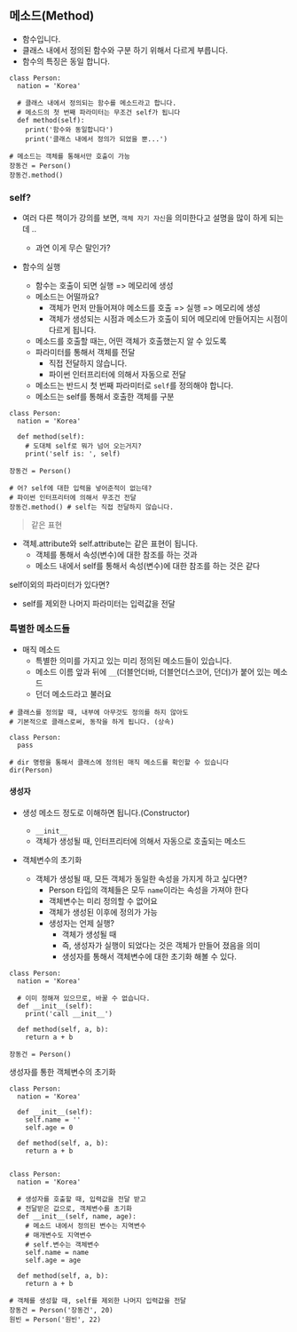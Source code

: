 ## 메소드(Method)
- 함수입니다.
- 클래스 내에서 정의된 함수와 구분 하기 위해서 다르게 부릅니다. 
- 함수의 특징은 동일 합니다. 
```
class Person:
  nation = 'Korea'

  # 클래스 내에서 정의되는 함수를 메소드라고 합니다. 
  # 메소드의 첫 번째 파라미터는 무조건 self가 됩니다
  def method(self):
    print('함수와 동일합니다')
    print('클래스 내에서 정의가 되었을 뿐...')
  
# 메소드는 객체를 통해서만 호출이 가능
장동건 = Person()
장동건.method()
```
### self?
- 여러 다른 책이가 강의를 보면, `객체 자기 자신`을 의미한다고 설명을 많이 하게 되는데 .. 
  - 과연 이게 무슨 말인가?

- 함수의 실행
  - 함수는 호출이 되면 실행 => 메모리에 생성
  - 메소드는 어떨까요?
    - 객체가 먼저 만들어져야 메소드를 호출 => 실행 => 메모리에 생성
    - 객체가 생성되는 시점과 메소드가 호출이 되어 메모리에 만들어지는 시점이 다르게 됩니다. 
  - 메소드를 호출할 때는, 어떤 객체가 호출했는지 알 수 있도록 
  - 파라미터를 통해서 객체를 전달
    - 직접 전달하지 않습니다. 
    - 파이썬 인터프리터에 의해서 자동으로 전달
  - 메소드는 반드시 첫 번째 파라미터로 `self`를 정의해야 합니다. 
  - 메소드는 self를 통해서 호출한 객체를 구분
```
class Person:
  nation = 'Korea'

  def method(self):
    # 도대체 self로 뭐가 넘어 오는거지?
    print('self is: ', self)
  
장동건 = Person()

# 어? self에 대한 입력을 넣어준적이 없는데?
# 파이썬 인터프리터에 의해서 무조건 전달
장동건.method() # self는 직접 전달하지 않습니다.
```
> 같은 표현
  - 객체.attribute와 self.attribute는 같은 표현이 됩니다.
    - 객체를 통해서 속성(변수)에 대한 참조를 하는 것과
    - 메소드 내에서 self를 통해서 속성(변수)에 대한 참조를 하는 것은 같다

self이외의 파라미터가 있다면?
- self를 제외한 나머지 파라미터는 입력값을 전달

### 특별한 메소드들
- 매직 메소드
  - 특별한 의미를 가지고 있는 미리 정의된 메소드들이 있습니다. 
  - 메소드 이름 앞과 뒤에 `__`(더블언더바, 더블언더스코어, 던더)가 붙어 있는 메소드
  - 던더 메소드라고 불러요
```
# 클래스를 정의할 때, 내부에 아무것도 정의를 하지 않아도 
# 기본적으로 클래스로써, 동작을 하게 됩니다. (상속)

class Person:
  pass

# dir 명령을 통해서 클래스에 정의된 매직 메소드를 확인할 수 있습니다
dir(Person)
```
#### 생성자
- 생성 메소드 정도로 이해하면 됩니다.(Constructor)
  - `__init__`
  - 객체가 생성될 때, 인터프리터에 의해서 자동으로 호출되는 메소드

- 객체변수의 초기화
  - 객체가 생성될 때, 모든 객체가 동일한 속성을 가지게 하고 싶다면?
    - Person 타입의 객체들은 모두 `name`이라는 속성을 가져야 한다
    - 객체변수는 미리 정의할 수 없어요
    - 객체가 생성된 이후에 정의가 가능
    - 생성자는 언제 실행?
      - 객체가 생성될 때
      - 즉, 생성자가 실행이 되었다는 것은 객체가 만들어 졌음을 의미
      - 생성자를 통해서 객체변수에 대한 초기화 해볼 수 있다. 
```
class Person:
  nation = 'Korea'

  # 이미 정해져 있으므로, 바꿀 수 없습니다. 
  def __init__(self):
    print('call __init__')

  def method(self, a, b):
    return a + b
  
장동건 = Person()
```
생성자를 통한 객체변수의 초기화
```
class Person:
  nation = 'Korea'

  def __init__(self):
    self.name = ''
    self.age = 0

  def method(self, a, b):
    return a + b
  

class Person:
  nation = 'Korea'

  # 생성자를 호출할 때, 입력값을 전달 받고
  # 전달받은 값으로, 객체변수를 초기화
  def __init__(self, name, age):
    # 메소드 내에서 정의된 변수는 지역변수
    # 매개변수도 지역변수
    # self.변수는 객체변수
    self.name = name
    self.age = age

  def method(self, a, b):
    return a + b
  
# 객체를 생성할 때, self를 제외한 나머지 입력값을 전달
장동건 = Person('장동건', 20)
원빈 = Person('원빈', 22)
```